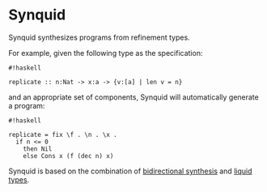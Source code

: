 # Synquid #

Synquid synthesizes programs from refinement types.

For example, given the following type as the specification:
```
#!haskell

replicate :: n:Nat -> x:a -> {v:[a] | len v = n}
```
and an appropriate set of components, Synquid will automatically generate a program: 
```
#!haskell

replicate = fix \f . \n . \x . 
  if n <= 0
    then Nil
    else Cons x (f (dec n) x)
```

Synquid is based on the combination of [bidirectional synthesis](http://dl.acm.org/citation.cfm?doid=2737924.2738007) and [liquid types](http://dl.acm.org/citation.cfm?doid=1375581.1375602).  